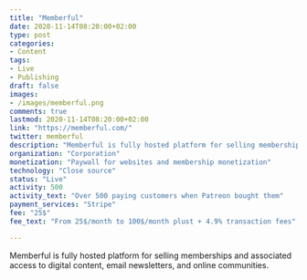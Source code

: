 ```yaml
---
title: "Memberful"
date: 2020-11-14T08:20:00+02:00
type: post
categories:
- Content
tags:
- Live
- Publishing
draft: false
images:
- /images/memberful.png
comments: true
lastmod: 2020-11-14T08:20:00+02:00
link: "https://memberful.com/"
twitter: memberful
description: "Memberful is fully hosted platform for selling memberships and associated access to digital content, email newsletters, and online communities."
organization: "Corporation"
monetization: "Paywall for websites and membership monetization"
technology: "Close source"
status: "Live"
activity: 500
activity_text: "Over 500 paying customers when Patreon bought them"
payment_services: "Stripe"
fee: "25$"
fee_text: "From 25$/month to 100$/month plust + 4.9% transaction fees"

---
```


Memberful is fully hosted platform for selling memberships and associated access to digital content, email newsletters, and online communities.<!--more-->
